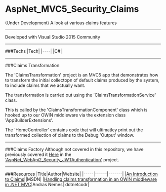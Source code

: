 # AspNet_MVC5_Security_Claims

(Under Development) A look at various claims features

---

Developed with Visual Studio 2015 Community

---

###Techs
|Tech|
|----|
|C#|

---

###Claims Transformation

The 'ClaimsTransformation' project is an MVC5 app that demonstrates how to transform the initial collectopn of default claims produced by the system, to include claims that we actually want.

The transformation is carried out using the 'ClaimsTransformationService' class.

This is called by the 'ClaimsTransformationComponent' class which is hooked up to our OWIN middleware via the extension class 'AppBuilderExtensions'.

The 'HomeController' contains code that will ultimatley print out the transformed collection of claims to the Debug 'Output' window.

---

###Claims Factory
Although not covered in this repository, we have previously covered it [Here](https://github.com/Apollo013/AspNet_WebApi2_Security_JWTAuthentication/blob/master/WebApi2_Owin_OAuthAccessTokensAndClaims.AuthServer/Identity/Claims/ApplicationClaimsFactory.cs) in the ['AspNet_WebApi2_Security_JWTAuthentication'](https://github.com/Apollo013/AspNet_WebApi2_Security_JWTAuthentication) project.

---

###Resources
|Title|Author|Website|
|-----|------|-------|
|[An Introduction to Claims](https://msdn.microsoft.com/en-us/library/ff359101.aspx)||MSDN|
|[Handling claims transformation in an OWIN middleware in .NET MVC](https://dotnetcodr.com/2015/10/19/handling-claims-transformation-in-an-owin-middleware-in-net-mvc-part-4/)|Andras Nemes| dotnetcodr|
